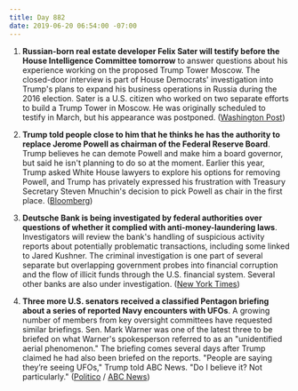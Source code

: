 ```yaml
---
title: Day 882
date: 2019-06-20 06:54:00 -07:00
---
```


1. **Russian-born real estate developer Felix Sater will testify before the House Intelligence Committee tomorrow** to answer questions about his experience working on the proposed Trump Tower Moscow. The closed-door interview is part of House Democrats' investigation into Trump's plans to expand his business operations in Russia during the 2016 election. Sater is a U.S. citizen who worked on two separate efforts to build a Trump Tower in Moscow. He was originally scheduled to testify in March, but his appearance was postponed. ([Washington Post](https://www.washingtonpost.com/politics/former-trump-business-partner-felix-sater-set-to-testify-friday-before-house-intelligence-committee/2019/06/19/2258a428-92c2-11e9-b570-6416efdc0803_story.html?utm_term=.5bbb469b98ee))

2. **Trump told people close to him that he thinks he has the authority to replace Jerome Powell as chairman of the Federal Reserve Board**. Trump believes he can demote Powell and make him a board governor, but said he isn't planning to do so at the moment. Earlier this year, Trump asked White House lawyers to explore his options for removing Powell, and Trump has privately expressed his frustration with Treasury Secretary Steven Mnuchin's decision to pick Powell as chair in the first place. ([Bloomberg](https://www.bloomberg.com/news/articles/2019-06-19/trump-believes-he-has-the-authority-to-replace-powell-at-fed))

3. **Deutsche Bank is being investigated by federal authorities over questions of whether it complied with anti-money-laundering laws**. Investigators will review the bank's handling of suspicious activity reports about potentially problematic transactions, including some linked to Jared Kushner. The criminal investigation is one part of several separate but overlapping government probes into financial corruption and the flow of illicit funds through the U.S. financial system. Several other banks are also under investigation. ([New York Times](https://www.nytimes.com/2019/06/19/business/deutsche-bank-money-laundering-trump.html))

4. **Three more U.S. senators received a classified Pentagon briefing about a series of reported Navy encounters with UFOs**. A growing number of members from key oversight committees have requested similar briefings. Sen. Mark Warner was one of the latest three to be briefed on what Warner's spokesperson referred to as an "unidentified aerial phenomenon." The briefing comes several days after Trump claimed he had also been briefed on the reports. "People are saying they’re seeing UFOs," Trump told ABC News. "Do I believe it? Not particularly." ([Politico](https://www.politico.com/story/2019/06/19/warner-classified-briefing-ufos-1544273) / [ABC News](https://www.goodmorningamerica.com/news/video/trump-ufos-63732301))
